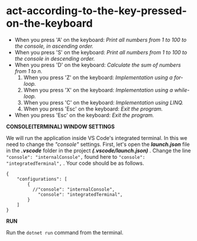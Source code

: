 # act-according-to-the-key-pressed-on-the-keyboard

* When you press 'A' on the keyboard: *Print all numbers from 1 to 100 to the console, in ascending order.*
* When you press 'S' on the keyboard: *Print all numbers from 1 to 100 to the console in descending order.*
* When you press 'D' on the keyboard: *Calculate the sum of numbers from 1 to n.*
  1. When you press 'Z' on the keyboard: *Implementation using a for-loop.*
  2. When you press 'X' on the keyboard: *Implementation using a while-loop.*
  3. When you press 'C' on the keyboard: *Implementation using LINQ.*
  4. When you press 'Esc' on the keyboard: *Exit the program.*
* When you press 'Esc' on the keyboard: *Exit the program.*

**CONSOLE(TERMINAL) WINDOW SETTINGS**

We will run the application inside VS Code's integrated terminal. In this we need to change the *"console"* settings. First, let's open the ***launch.json*** file in the ***.vscode*** folder in the project ***(.vscode/launch.json)*** . Change the line ``"console": "internalConsole",`` found here to ``"console": "integratedTerminal",`` . Your code should be as follows.

```
{
    "configurations": [
        {
          //"console": "internalConsole",
            "console": "integratedTerminal",
        }
    ]
}
```

**RUN**

Run the ``dotnet run`` command from the terminal.
